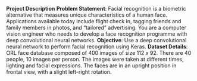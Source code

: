 **Project Description**
**Problem Statement**: Facial recognition is a biometric alternative that measures unique characteristics
of a human face. Applications available today include flight check in, tagging friends and
family members in photos, and “tailored” advertising. You are a computer vision engineer who
needs to develop a face recognition programme with deep convolutional neural networks.
**Objective**: Use a deep convolutional neural network to perform facial recognition using Keras.
**Dataset Details**: ORL face database composed of 400 images of size 112 x 92. There are 40 people,
10 images per person. The images were taken at different times, lighting and facial expressions.
The faces are in an upright position in frontal view, with a slight left-right rotation.
